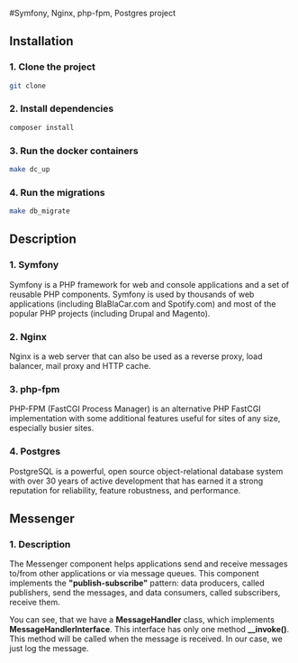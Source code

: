 #Symfony, Nginx, php-fpm, Postgres project

## Installation

### 1. Clone the project

```bash
git clone
```

### 2. Install dependencies

```bash
composer install
```

### 3. Run the docker containers

```bash
make dc_up
```

### 4. Run the migrations

```bash
make db_migrate
```

## Description

### 1. Symfony

Symfony is a PHP framework for web and console applications and a set of reusable PHP components. Symfony is used by thousands of web applications (including BlaBlaCar.com and Spotify.com) and most of the popular PHP projects (including Drupal and Magento).

### 2. Nginx

Nginx is a web server that can also be used as a reverse proxy, load balancer, mail proxy and HTTP cache.

### 3. php-fpm

PHP-FPM (FastCGI Process Manager) is an alternative PHP FastCGI implementation with some additional features useful for sites of any size, especially busier sites.

### 4. Postgres

PostgreSQL is a powerful, open source object-relational database system with over 30 years of active development that has earned it a strong reputation for reliability, feature robustness, and performance.

## Messenger

### 1. Description

The Messenger component helps applications send and receive messages to/from other applications or via message queues. This component implements the **"publish-subscribe"** pattern: data producers, called publishers, send the messages, and data consumers, called subscribers, receive them.

You can see, that we have a **MessageHandler** class, which implements **MessageHandlerInterface**. This interface has only one method **__invoke()**. This method will be called when the message is received. In our case, we just log the message.
